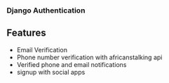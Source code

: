 ### Django Authentication

## Features
* Email Verification
* Phone number verification with africanstalking api
* Verified phone and email notifications
* signup with social apps
